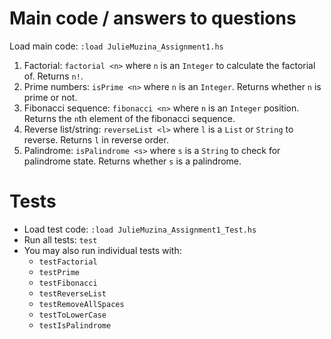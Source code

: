 # Main code / answers to questions

Load main code: `:load JulieMuzina_Assignment1.hs`

1. Factorial: `factorial <n>` where `n` is an `Integer` to calculate the factorial of. Returns `n!`.
2. Prime numbers: `isPrime <n>` where `n` is an `Integer`. Returns whether `n` is prime or not.
3. Fibonacci sequence: `fibonacci <n>` where `n` is an `Integer` position. Returns the `n`th element of the fibonacci sequence.
4. Reverse list/string: `reverseList <l>` where `l` is a `List` or `String` to reverse. Returns `l` in reverse order.
5. Palindrome: `isPalindrome <s>` where `s` is a `String` to check for palindrome state. Returns whether `s` is a palindrome. 

# Tests

- Load test code: `:load JulieMuzina_Assignment1_Test.hs`
- Run all tests: `test`
- You may also run individual tests with:
    - `testFactorial`
    - `testPrime`
    - `testFibonacci`
    - `testReverseList`
    - `testRemoveAllSpaces`
    - `testToLowerCase`
    - `testIsPalindrome`